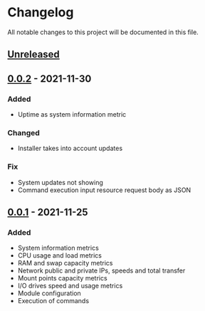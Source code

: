 # Changelog
All notable changes to this project will be documented in this file.

## [Unreleased]

## [0.0.2] - 2021-11-30
### Added
- Uptime as system information metric

### Changed
- Installer takes into account updates

### Fix
- System updates not showing
- Command execution input resource request body as JSON

## [0.0.1] - 2021-11-25
### Added
- System information metrics
- CPU usage and load metrics
- RAM and swap capacity metrics
- Network public and private IPs, speeds and total transfer
- Mount points capacity metrics
- I/O drives speed and usage metrics
- Module configuration
- Execution of commands

[Unreleased]: https://github.com/thinger-io/monitoring-client/0.0.2...HEAD
[0.0.2]: https://github.com/thinger-io/monitoring-client/compare/0.0.1...0.0.2
[0.0.1]: https://github.com/thinger-io/monitoring-client/tag/0.0.1
